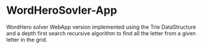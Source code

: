 # WordHeroSovler-App
WordHero solver WebApp version implemented using the Trie DataStructure and a depth first search recursive algorithm to find all the letter from a given letter in the grid.
